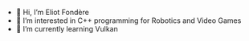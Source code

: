 - 👋 Hi, I’m Eliot Fondère
- 👀 I’m interested in C++ programming for Robotics and Video Games
- 🌱 I’m currently learning Vulkan
<!--- - 💞️ I’m looking to collaborate on ...
      - 📫 How to reach me ... --->

<!---
efondere/efondere is a ✨ special ✨ repository because its `README.md` (this file) appears on your GitHub profile.
You can click the Preview link to take a look at your changes.
--->
